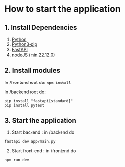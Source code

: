 # How to start the application

## 1. Install Dependencies

1. [Python](https://www.python.org/downloads/)
2. [Python3-pip](https://pip.pypa.io/en/stable/installation/)
2. [FastAPI](https://fastapi.tiangolo.com/tutorial/#run-the-code)
3. [nodeJS (min 22.12.0)](https://nodejs.org/en/download)

## 2. Install modules
In /frontend root do:
```npm install ```

In /backend root do:
``` 
pip install "fastapi[standard]"
pip install pytest
```

## 3. Start the application
1. Start backend : in /backend do
```
fastapi dev app/main.py
```
2. Start front-end : in /frontend do
```
npm run dev
```